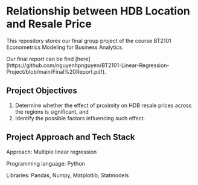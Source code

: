 # Relationship between HDB Location and Resale Price
<p>This repository stores our final group project of the course BT2101 Econometrics Modeling for Business Analytics.</p>
<p>Our final report can be find [here](https://github.com/nguyenhpnguyen/BT2101-Linear-Regression-Project/blob/main/Final%20Report.pdf).</p>

## Project Objectives
1. Determine whether the effect of proximity on HDB resale prices across the regions is significant, and
2. Identify the possible factors influencing such effect.

## Project Approach and Tech Stack
<p>Approach: Multiple linear regression</p>
<p>Programming language: Python</p>
<p>Libraries: Pandas, Numpy, Matplotlib, Statmodels</p>
